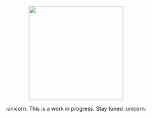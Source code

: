 <p align="center"><img src="https://i.ibb.co/Yb3vmby/giphy.gif" height="250px"/></p>
        <p align="center"> :unicorn: This is a work in progress. Stay tuned :unicorn:</q></p>